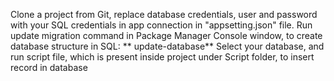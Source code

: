 Clone a project from Git, replace database credentials, user and password with your SQL credentials  in app connection in "appsetting.json" file.
Run update migration command in Package Manager Console window, to create database structure in SQL: ** update-database**
Select your database, and run script file, which is present inside project under Script folder, to insert record in database
